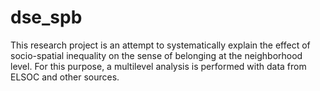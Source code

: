 # dse_spb
This research project is an attempt to systematically explain the effect of socio-spatial inequality on the sense of belonging at the neighborhood level. For this purpose, a multilevel analysis is performed with data from ELSOC and other sources.
